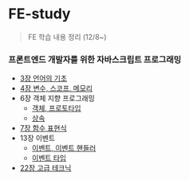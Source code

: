 # FE-study
 > FE 학습 내용 정리 (12/8~)

### 프론트엔드 개발자를 위한 자바스크립트 프로그래밍
 - [3장 언어의 기초](https://github.com/so0/FE-study/blob/main/JavaScript/chap3.md)
 - [4장 변수, 스코프, 메모리](https://github.com/so0/FE-study/blob/main/JavaScript/chap4.md)
 - 6장 객체 지향 프로그래밍
   - [객체, 프로토타입](https://github.com/so0/FE-study/blob/main/JavaScript/chap6.md)
   - [상속](https://github.com/so0/FE-study/blob/main/JavaScript/chap6-2.md)
 - [7장 함수 표현식](https://github.com/so0/FE-study/blob/main/JavaScript/chap7.md)
 - 13장 이벤트   
   - [이벤트, 이벤트 핸들러](https://github.com/so0/FE-study/blob/main/JavaScript/chap13.md)
   - [이벤트 타입](https://github.com/so0/FE-study/blob/main/JavaScript/chap13-2.md)
 - [22장 고급 테크닉](https://github.com/so0/FE-study/blob/main/JavaScript/chap22.md)
